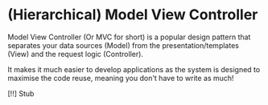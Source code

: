 # (Hierarchical) Model View Controller

Model View Controller (Or MVC for short) is a popular design pattern that separates your data sources (Model) from the presentation/templates (View) and the request logic (Controller).

It makes it much easier to develop applications as the system is designed to maximise the code reuse, meaning you don't have to write as much!

[!!] Stub
